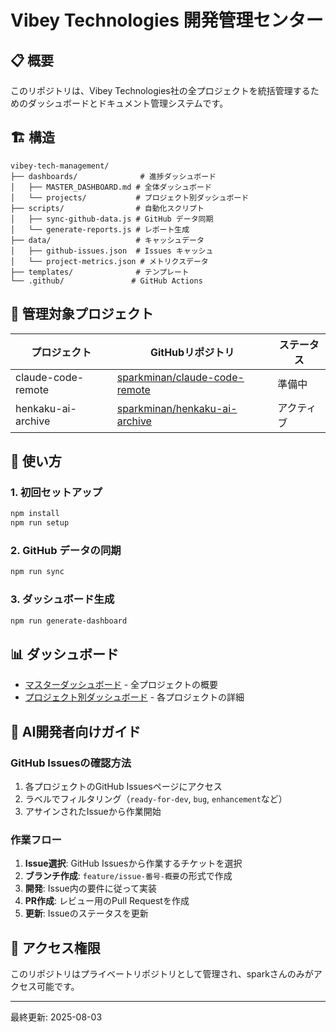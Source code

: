 # Vibey Technologies 開発管理センター

## 📋 概要
このリポジトリは、Vibey Technologies社の全プロジェクトを統括管理するためのダッシュボードとドキュメント管理システムです。

## 🏗️ 構造

```
vibey-tech-management/
├── dashboards/              # 進捗ダッシュボード
│   ├── MASTER_DASHBOARD.md # 全体ダッシュボード
│   └── projects/           # プロジェクト別ダッシュボード
├── scripts/                # 自動化スクリプト
│   ├── sync-github-data.js # GitHub データ同期
│   └── generate-reports.js # レポート生成
├── data/                   # キャッシュデータ
│   ├── github-issues.json  # Issues キャッシュ
│   └── project-metrics.json # メトリクスデータ
├── templates/              # テンプレート
└── .github/               # GitHub Actions
```

## 🔗 管理対象プロジェクト

| プロジェクト | GitHubリポジトリ | ステータス |
|------------|----------------|----------|
| claude-code-remote | [sparkminan/claude-code-remote](https://github.com/sparkminan/claude-code-remote) | 準備中 |
| henkaku-ai-archive | [sparkminan/henkaku-ai-archive](https://github.com/sparkminan/henkaku-ai-archive) | アクティブ |

## 🚀 使い方

### 1. 初回セットアップ
```bash
npm install
npm run setup
```

### 2. GitHub データの同期
```bash
npm run sync
```

### 3. ダッシュボード生成
```bash
npm run generate-dashboard
```

## 📊 ダッシュボード

- [マスターダッシュボード](dashboards/MASTER_DASHBOARD.md) - 全プロジェクトの概要
- [プロジェクト別ダッシュボード](dashboards/projects/) - 各プロジェクトの詳細

## 🤖 AI開発者向けガイド

### GitHub Issuesの確認方法
1. 各プロジェクトのGitHub Issuesページにアクセス
2. ラベルでフィルタリング（`ready-for-dev`, `bug`, `enhancement`など）
3. アサインされたIssueから作業開始

### 作業フロー
1. **Issue選択**: GitHub Issuesから作業するチケットを選択
2. **ブランチ作成**: `feature/issue-番号-概要`の形式で作成
3. **開発**: Issue内の要件に従って実装
4. **PR作成**: レビュー用のPull Requestを作成
5. **更新**: Issueのステータスを更新

## 🔐 アクセス権限

このリポジトリはプライベートリポジトリとして管理され、sparkさんのみがアクセス可能です。

---
最終更新: 2025-08-03